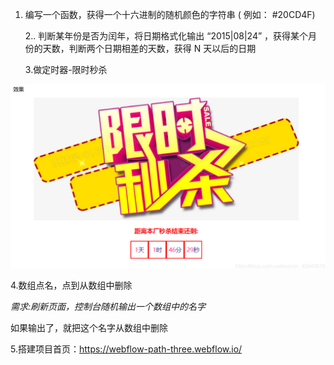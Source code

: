 1. 编写一个函数，获得一个十六进制的随机颜色的字符串 ( 例如： #20CD4F)

   2.. 判断某年份是否为闰年，将日期格式化输出 “2015|08|24” ，获得某个月份的天数，判断两个日期相差的天数，获得 N 天以后的日期

   3.做定时器-限时秒杀

![](./image/效果图.png)

4.数组点名，点到从数组中删除

 *需求:刷新页面，控制台随机输出一个数组中的名字*

如果输出了，就把这个名字从数组中删除

5.搭建项目首页：https://webflow-path-three.webflow.io/
